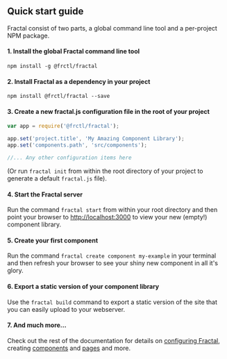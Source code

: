 ## Quick start guide

Fractal consist of two parts, a global command line tool and a per-project NPM package.

#### 1. Install the global Fractal command line tool

`npm install -g @frctl/fractal`

#### 2. Install Fractal as a dependency in your project

`npm install @frctl/fractal --save`

#### 3. Create a new fractal.js configuration file in the root of your project

```js
var app = require('@frctl/fractal');

app.set('project.title', 'My Amazing Component Library');
app.set('components.path', 'src/components');

//... Any other configuration items here
```

(Or run `fractal init` from within the root directory of your project to generate a default `fractal.js` file).

#### 4. Start the Fractal server

Run the command `fractal start` from within your root directory and then point your browser to [http://localhost:3000](http://localhost:3000) to view your new (empty!) component library.

#### 5. Create your first component

Run the command `fractal create component my-example` in your terminal and then refresh your browser to see your shiny new component in all it's glory.

#### 6. Export a static version of your component library

Use the `fractal build` command to export a static version of the site that you can easily upload to your webserver.

#### 7. And much more...

Check out the rest of the documentation for details on [configuring Fractal](/docs/configuration.md), creating [components](/docs/components/overview.md) and [pages](/docs/pages/overview.md) and more.
